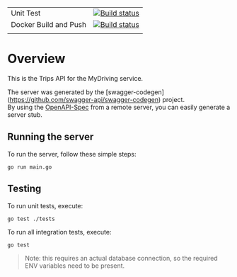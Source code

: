 | | |
|---|---|
|Unit Test|[![Build status](https://dev.azure.com/lisheard/OH-devops/_apis/build/status/gitrepo/classic/OH-devops-CI-Trips-UnitTest)](https://dev.azure.com/lisheard/OH-devops/_build/latest?definitionId=13)|
|Docker Build and Push|[![Build status](https://dev.azure.com/lisheard/OH-devops/_apis/build/status/gitrepo/classic/OH-devops-CI-Trips-Build)](https://dev.azure.com/lisheard/OH-devops/_build/latest?definitionId=12)|
| | |

# Overview

This is the Trips API for the MyDriving service.

The server was generated by the [swagger-codegen]
(https://github.com/swagger-api/swagger-codegen) project.  
By using the [OpenAPI-Spec](https://github.com/OAI/OpenAPI-Specification) from a remote server, you can easily generate a server stub.

## Running the server

To run the server, follow these simple steps:

```shell
go run main.go
```

## Testing

To run unit tests, execute:

```shell
go test ./tests
```

To run all integration tests, execute:

```shell
go test
```

> Note: this requires an actual database connection, so the required ENV variables need to be present.